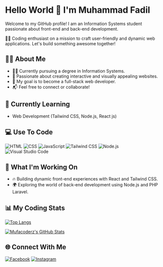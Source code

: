 # Hello World 👋 I'm Muhammad Fadil

Welcome to my GitHub profile! I am an Information Systems student passionate about front-end and back-end development.

👨‍💻 Coding enthusiast on a mission to craft user-friendly and dynamic web applications. Let's build something awesome together!

## 👨‍💻 About Me
- 🧑‍🎓 Currently pursuing a degree in Information Systems.
- 🌟 Passionate about creating interactive and visually appealing websites.
- 🎯 My goal is to become a full-stack web developer.
- 📬 Feel free to connect or collaborate!


## 🌱 Currently Learning
- Web Development (Tailwind CSS, Node.js, React js)

## 💻 Use To Code
![HTML](https://img.shields.io/badge/HTML-E34F26?style=for-the-badge&logo=html5&logoColor=white)
![CSS](https://img.shields.io/badge/CSS-1572B6?style=for-the-badge&logo=css3&logoColor=white)
![JavaScript](https://img.shields.io/badge/JavaScript-F7DF1E?style=for-the-badge&logo=javascript&logoColor=black)
![Tailwind CSS](https://img.shields.io/badge/TailwindCSS-06B6D4?style=for-the-badge&logo=tailwindcss&logoColor=white)
![Node.js](https://img.shields.io/badge/Node.js-339933?style=for-the-badge&logo=node.js&logoColor=white)
![Visual Studio Code](https://img.shields.io/badge/VS%20Code-007ACC?style=for-the-badge&logo=visualstudiocode&logoColor=white)


## 🚀 What I'm Working On
- 🔥 Building dynamic front-end experiences with React and Tailwind CSS.
- 🌍 Exploring the world of back-end development using Node.js and PHP Laravel.


## 📊 My Coding Stats
[![Top Langs](https://github-readme-stats.vercel.app/api/top-langs/?username=Mufacoderz&layout=compact)](https://github.com/Mufacoderz/github-readme-stats)

[![Mufacoderz's GitHub Stats](https://github-readme-stats.vercel.app/api?username=Mufacoderz&show_icons=true&theme=radical)](https://github.com/Mufacoderz/github-readme-stats)


## 🌐 Connect With Me
[![Facebook](https://img.shields.io/badge/Facebook-1877F2?style=for-the-badge&logo=facebook&logoColor=white)]([https://facebook.com/yourprofile](https://www.facebook.com/profile.php?id=100042549514476&mibextid=ZbWKwL))
[![Instagram](https://img.shields.io/badge/Instagram-E4405F?style=for-the-badge&logo=instagram&logoColor=white)]([https://instagram.com/yourprofile](https://www.instagram.com/sebutsajamf/profilecard/?igsh=N2xjdnVobmthdGU0))
